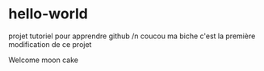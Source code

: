 # hello-world
projet tutoriel pour apprendre github /n
coucou ma biche c'est la première modification de ce projet

Welcome moon cake
